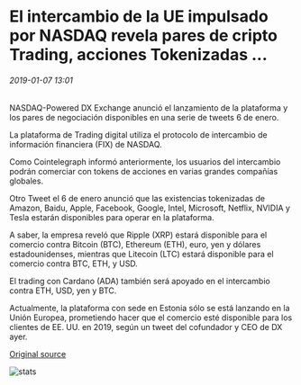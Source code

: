 # El intercambio de la UE impulsado por NASDAQ revela pares de cripto Trading, acciones Tokenizadas ...

###### 2019-01-07 13:01

NASDAQ-Powered DX Exchange anunció el lanzamiento de la plataforma y los pares de negociación disponibles en una serie de tweets 6 de enero.

La plataforma de Trading digital utiliza el protocolo de intercambio de información financiera (FIX) de NASDAQ.

Como Cointelegraph informó anteriormente, los usuarios del intercambio podrán comerciar con tokens de acciones en varias grandes compañías globales.

Otro Tweet el 6 de enero anunció que las existencias tokenizadas de Amazon, Baidu, Apple, Facebook, Google, Intel, Microsoft, Netflix, NVIDIA y Tesla estarán disponibles para operar en la plataforma.

A saber, la empresa reveló que Ripple (XRP) estará disponible para el comercio contra Bitcoin (BTC), Ethereum (ETH), euro, yen y dólares estadounidenses, mientras que Litecoin (LTC) estará disponible para el comercio contra BTC, ETH, y USD.

El trading con Cardano (ADA) también será apoyado en el intercambio contra ETH, USD, yen y BTC.

Actualmente, la plataforma con sede en Estonia sólo se está lanzando en la Unión Europea, prometiendo hacer que el comercio esté disponible para los clientes de EE. UU. en 2019, según un tweet del cofundador y CEO de DX ayer.

[Original source](https://cointelegraph.com/news/nasdaq-powered-eu-exchange-reveals-crypto-trading-pairs-tokenized-stocks)

![stats](https://c.statcounter.com/11760860/0/a89fa40b/1/ "stats")
